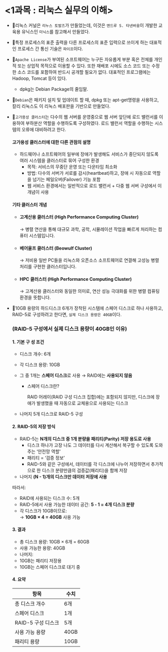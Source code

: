 
# <1과목 : 리눅스 실무의 이해>

- 📍리눅스 커널은 `리누스 토발즈`가 만들었는데, 이것은 `앤드루 S. 타넨바움`이 개발한 교육용 유닉스인 `미닉스`를 참고해서 만들었다.

- 📍특정 프로세스의 표준 출력을 다른 프로세스의 표준 입력으로 쓰이게 하는 대표적인 프로세스 간 통신 기술은 `파이프`이다.

- 📍`Apache License`가 부여된 소프트웨어는 누구든 자유롭게 부분 혹은 전체를 개인적 또는 상업적 목적으로 이용할 수 있다. 또한 재배포 시에도 소스 코드 또는 수정한 소스 코드를 포함하여 반드시 공개할 필요가 없다. 대표적인 프로그램에는 Hadoop, Tomcat 등이 있다.
    - dpkg는 Debian Package의 줄임말.

- 📍`Debian`은 패키지 설치 및 업데이트 할 때, dpkg 또는 apt-get명령을 사용하고, 칼리 리눅스도 이 리눅스 배포판을 기반으로 만들었다.

- 📍`고가용성 클러스터`는 다수의 웹 서버를 운영중으로 웹 서버 앞단에 로드 밸런서를 이용하여 부하분산 역할을 수행하도록 구성하였다. 로드 밸런서 역할을 수행하는 시스템의 오류에 대비하려고 한다.
    
    <h4>고가용성 클러스터에 대한 다른 관점의 설명</h4>

    - 하드웨어나 소프트웨어의 일부에 장애가 발생해도 서비스가 중단되지 않도록 여러 시스템을 클러스터로 묶어 구성한 환경
        - 목적: 서비스의 무중단 운영 또는 다운타임 최소화
        - 방법: 다수의 서버가 서로를 감시(heartbeat)하고, 장애 시 자동으로 역할을 넘기는 페일오버(Failover) 기능 포함
        - 웹 서비스 환경에서는 일반적으로 로드 밸런서 + 다중 웹 서버 구성에서 이 개념이 사용

    <h4>기타 클러스터 개념</h4>

    - <h4>고계산용 클러스터 (High Performance Computing Cluster)</h4>
    
        → 병렬 연산을 통해 대규모 과학, 공학, 시뮬레이션 작업을 빠르게 처리하는 컴퓨터 시스템입니다.

    - <h4>베어울프 클러스터 (Beowulf Cluster)</h4>

        → 저비용 일반 PC들을 리눅스와 오픈소스 소프트웨어로 연결해 고성능 병렬 처리를 구현한 클러스터입니다.

    - <h4>HPC 클러스터 (High Performance Computing Cluster)</h4>

        → 고계산용 클러스터와 동일한 의미로, 연산 성능 극대화를 위한 병렬 컴퓨팅 환경을 뜻합니다.

- 📍10GB 용량의 하드디스크 6개가 장착된 시스템에 스페어 디스크로 하나 사용하고, RAID-5로 구성하려고 한다면, `실제 디스크 용량은 40GB`이다.

    ### (RAID-5 구성에서 실제 디스크 용량이 40GB인 이유)

    #### 1. 기본 구 성 조건
    - 디스크 개수: 6개
    - 각 디스크 용량: 10GB
    - 그 중 1개는 **스페어 디스크**로 사용 → RAID에는 **사용되지 않음**
        - 스페어 디스크란?
            
            RAID 어레이(RAID 구성 디스크 집합)에는 포함되지 않지만, 디스크에 장애가 발생했을 때 자동으로 교체용으로 사용되는 디스크

    - 나머지 5개 디스크로 RAID-5 구성

    #### 2. RAID-5의 저장 방식
    - RAID-5는 **N개의 디스크 중 1개 분량을 패리티(Parity) 저장 용도로 사용**
        - 디스크 하나가 고장 나도 그 데이터를 다시 계산해서 복구할 수 있도록 도와주는 ‘안전망 역할'
        - 패리티 = ‘검증 정보’
        - RAID-5와 같은 구성에서, 데이터를 각 디스크에 나누어 저장하면서 추가적으로 한 디스크 분량만큼의 검증값(패리티)을 함께 저장
    - 나머지 **(N - 1)개의 디스크만 데이터 저장에 사용**

    따라서:

    - RAID에 사용되는 디스크 수: 5개
    - RAID-5에서 사용 가능한 데이터 공간: **5 - 1 = 4개 디스크 분량**
    - 각 디스크가 10GB이므로:  
    → **10GB × 4 = 40GB** 사용 가능

    #### 3. 결과
    - 총 디스크 용량: 10GB × 6개 = 60GB
    - 사용 가능한 용량: 40GB
    - 나머지:
    - 10GB는 패리티 저장용
    - 10GB는 스페어 디스크로 대기 중

    #### 4. 요약
    | 항목            | 수치  |
    |----------------|--------|
    | 총 디스크 개수 | 6개    |
    | 스페어 디스크  | 1개    |
    | RAID-5 구성 디스크 | 5개 |
    | 사용 가능 용량 | 40GB   |
    | 패리티 용량    | 10GB   |
